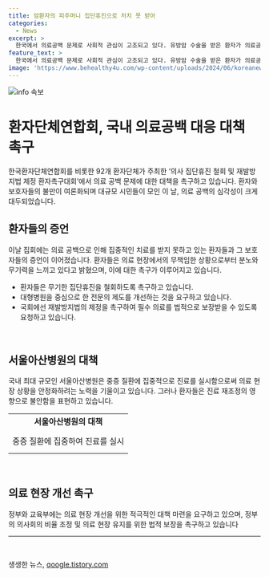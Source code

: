 ```yaml
---
title: 암환자의 피주머니 집단휴진으로 처치 못 받아
categories:
  - News
excerpt: >
  한국에서 의료공백 문제로 사회적 관심이 고조되고 있다. 유방암 수술을 받은 환자가 의료공백으로 피주머니를 차고 조기 퇴원한 후, 응급실에서도 적절한 처치를 받지 못하여 고통받고 있음을 드러내며 환자단체가 집단행동 방지법 제정과 의료 현장 개선을 촉구하고 있다. 서울아산병원 역시 진료 재조정을 통해 중증·응급·희귀 난치성 질환에 집중하겠다고 밝혀 환자들의 불안을 샀다. 이에 보건복지부는 극단적인 집단휴진을 중단해 달라는 요청을 전달하고, 교육부는 의대 평가·인증 체계를 개편해야 한다는 지적을 받고 있다.
feature_text: >
  한국에서 의료공백 문제로 사회적 관심이 고조되고 있다. 유방암 수술을 받은 환자가 의료공백으로 피주머니를 차고 조기 퇴원한 후, 응급실에서도 적절한 처치를 받지 못하여 고통받고 있음을 드러내며 환자단체가 집단행동 방지법 제정과 의료 현장 개선을 촉구하고 있다. 서울아산병원 역시 진료 재조정을 통해 중증·응급·희귀 난치성 질환에 집중하겠다고 밝혀 환자들의 불안을 샀다. 이에 보건복지부는 극단적인 집단휴진을 중단해 달라는 요청을 전달하고, 교육부는 의대 평가·인증 체계를 개편해야 한다는 지적을 받고 있다.
image: 'https://www.behealthy4u.com/wp-content/uploads/2024/06/koreanews.jpg'
---
```


<p><img src="https://www.behealthy4u.com/wp-content/uploads/2024/06/koreanews.jpg" alt="info 속보" /></p>

<h1>환자단체연합회, 국내 의료공백 대응 대책 촉구</h1>

<p data-ke-size="size16">한국환자단체연합회를 비롯한 92개 환자단체가 주최한 ‘의사 집단휴진 철회 및 재발방지법 제정 환자촉구대회’에서 의료 공백 문제에 대한 대책을 촉구하고 있습니다. 환자와 보호자들의 불만이 여론화되며 대규모 시민들이 모인 이 날, 의료 공백의 심각성이 크게 대두되었습니다.</p>

<h2 data-ke-size="size26">환자들의 증언</h2>

<p data-ke-size= "size16">이날 집회에는 의료 공백으로 인해 집중적인 치료를 받지 못하고 있는 환자들과 그 보호자들의 증언이 이어졌습니다. 환자들은 의료 현장에서의 무책임한 상황으로부터 분노와 무기력을 느끼고 있다고 밝혔으며, 이에 대한 촉구가 이루어지고 있습니다.</p>

<ul>
  <li>환자들은 무기한 집단휴진을 철회하도록 촉구하고 있습니다.</li>
  <li>대형병원을 중심으로 한 전문의 제도를 개선하는 것을 요구하고 있습니다.</li>
  <li>국회에선 재발방지법의 제정을 촉구하여 필수 의료를 법적으로 보장받을 수 있도록 요청하고 있습니다.</li>
</ul>

<p data-ke-size="size16">&nbsp;</p>

<h2 data-ke-size="size26">서울아산병원의 대책</h2>

<p data-ke-size="size16">국내 최대 규모인 서울아산병원은 중증 질환에 집중적으로 진료를 실시함으로써 의료 현장 상황을 안정화하려는 노력을 기울이고 있습니다. 그러나 환자들은 진료 재조정의 영향으로 불안함을 표현하고 있습니다. </p>

<table>
  <tr>
    <td style="text-align: center; height: 17px;"><b>서울아산병원의 대책</b></td>
  </tr>
  <tr>
    <td style="text-align: center; height: 48px;">중증 질환에 집중하여 진료를 실시</td>
  </tr>
</table>

<p data-ke-size="size16">&nbsp;</p>

<h2 data-ke-size="size26">의료 현장 개선 촉구</h2>

<p data-ke-size="size16">정부와 교육부에는 의료 현장 개선을 위한 적극적인 대책 마련을 요구하고 있으며, 정부의 의사회의 비율 조정 및 의료 현장 유지를 위한 법적 보장을 촉구하고 있습니다</p>

<hr>

<p data-ke-size="size16">&nbsp;</p>
생생한 뉴스, <a href="https://qoogle.tistory.com" rel="dofollow">qoogle.tistory.com</a>


